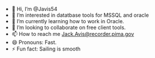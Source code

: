 - 👋 Hi, I’m @Javis54
- 👀 I’m interested in datatbase tools for MSSQL and oracle
- 🌱 I’m currently learning how to work in Oracle.
- 💞️ I’m looking to collaborate on free client tools.
- 📫 How to reach me Jack.Avis@recorder.pima.gov
- 😄 Pronouns: Fast.
- ⚡ Fun fact: Sailing is smooth

<!---
Javis54/Javis54 is a ✨ special ✨ repository because its `README.md` (this file) appears on your GitHub profile.
You can click the Preview link to take a look at your changes.
--->
